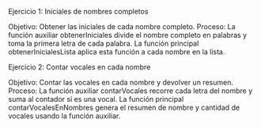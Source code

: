 Ejercicio 1: Iniciales de nombres completos

Objetivo: Obtener las iniciales de cada nombre completo.
Proceso: La función auxiliar obtenerIniciales divide el nombre completo en palabras y toma la primera letra de cada palabra. La función principal obtenerInicialesLista aplica esta función a cada nombre en la lista.

Ejercicio 2: Contar vocales en cada nombre

Objetivo: Contar las vocales en cada nombre y devolver un resumen.
Proceso: La función auxiliar contarVocales recorre cada letra del nombre y suma al contador si es una vocal. La función principal contarVocalesEnNombres genera el resumen de nombre y cantidad de vocales usando la función auxiliar.
